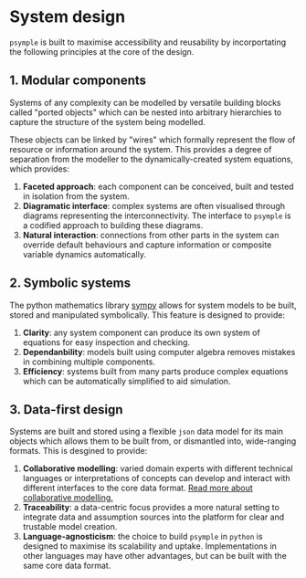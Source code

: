 # System design

`psymple` is built to maximise accessibility and reusability by incorportating the following principles at the core of the design.

## 1. Modular components

Systems of any complexity can be modelled by versatile building blocks called "ported objects" which can be nested into arbitrary hierarchies to capture the structure of the system being modelled.

These objects can be linked by "wires" which formally represent the flow of resource or information around the system. This provides a degree of separation from the modeller to the dynamically-created system equations, which provides:

1. **Faceted approach**: each component can be conceived, built and tested in isolation from the system.
2. **Diagramatic interface**: complex systems are often visualised through diagrams representing the interconnectivity. The interface to `psymple` is a codified approach to building these diagrams.
3. **Natural interaction**: connections from other parts in the system can override default behaviours and capture information or composite variable dynamics automatically.

## 2. Symbolic systems

The python mathematics library [sympy](https://www.sympy.org/en/index.html) allows for system models to be built, stored and manipulated symbolically. This feature is designed to provide:

1. **Clarity**: any system component can produce its own system of equations for easy inspection and checking.
2. **Dependanbility**: models built using computer algebra removes mistakes in combining multiple components.
2. **Efficiency**: systems built from many parts produce complex equations which can be automatically simplified to aid simulation.

## 3. Data-first design

Systems are built and stored using a flexible `json` data model for its main objects which allows them to be built from, or dismantled into, wide-ranging formats. This is desgined to provide:

1. **Collaborative modelling**: varied domain experts with different technical languages or interpretations of concepts can develop and interact with different interfaces to the core data format. [Read more about collaborative modelling.](https://topos.institute/collaborative-modelling)
2. **Traceability**: a data-centric focus provides a more natural setting to integrate data and assumption sources into the platform for clear and trustable model creation.
3. **Language-agnosticism**: the choice to build `psymple` in `python` is designed to maximise its scalability and uptake. Implementations in other languages may have other advantages, but can be built with the same core data format.
